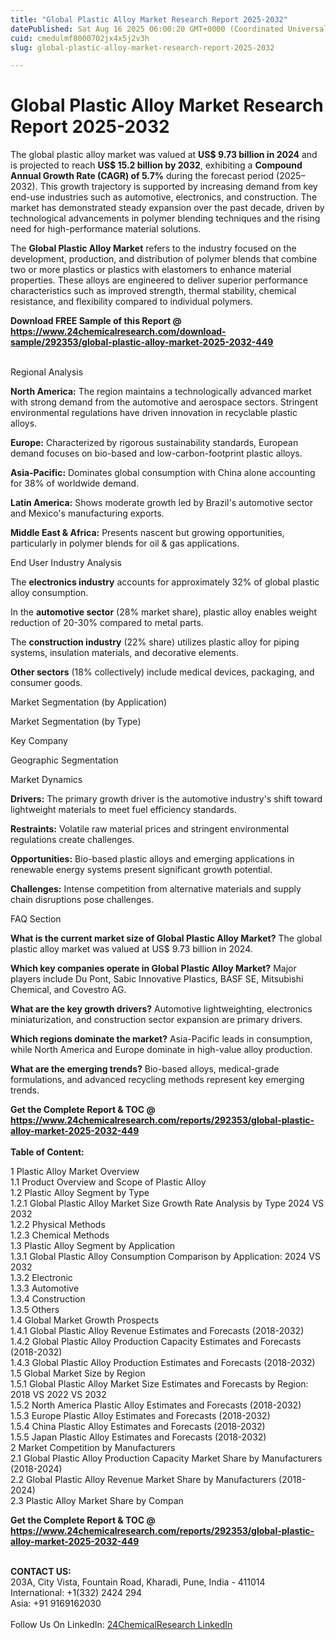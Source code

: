 ```yaml
---
title: "Global Plastic Alloy Market Research Report 2025-2032"
datePublished: Sat Aug 16 2025 06:00:20 GMT+0000 (Coordinated Universal Time)
cuid: cmedulmf8000702jx4x5j2v3h
slug: global-plastic-alloy-market-research-report-2025-2032

---
```


# Global Plastic Alloy Market Research Report 2025-2032

<p>The global plastic alloy market was valued at <strong>US$ 9.73 billion in 2024</strong> and is projected to reach <strong>US$ 15.2 billion by 2032</strong>, exhibiting a <strong>Compound Annual Growth Rate (CAGR) of 5.7%</strong> during the forecast period (2025–2032). This growth trajectory is supported by increasing demand from key end-use industries such as automotive, electronics, and construction. The market has demonstrated steady expansion over the past decade, driven by technological advancements in polymer blending techniques and the rising need for high-performance material solutions.</p><p>
</p><p>The <strong>Global Plastic Alloy Market</strong> refers to the industry focused on the development, production, and distribution of polymer blends that combine two or more plastics or plastics with elastomers to enhance material properties. These alloys are engineered to deliver superior performance characteristics such as improved strength, thermal stability, chemical resistance, and flexibility compared to individual polymers.</p><div><b>Download FREE Sample of this Report @ 
            <a href="https://www.24chemicalresearch.com/download-sample/292353/global-plastic-alloy-market-2025-2032-449">
            https://www.24chemicalresearch.com/download-sample/292353/global-plastic-alloy-market-2025-2032-449</a></b></div><br><p>
Regional Analysis</p><p>
</p><p><strong>North America:</strong> The region maintains a technologically advanced market with strong demand from the automotive and aerospace sectors. Stringent environmental regulations have driven innovation in recyclable plastic alloys.</p><p>
</p><p><strong>Europe:</strong> Characterized by rigorous sustainability standards, European demand focuses on bio-based and low-carbon-footprint plastic alloys.</p><p>
</p><p><strong>Asia-Pacific:</strong> Dominates global consumption with China alone accounting for 38% of worldwide demand.</p><p>
</p><p><strong>Latin America:</strong> Shows moderate growth led by Brazil's automotive sector and Mexico's manufacturing exports.</p><p>
</p><p><strong>Middle East &amp; Africa:</strong> Presents nascent but growing opportunities, particularly in polymer blends for oil &amp; gas applications.</p><p>
End User Industry Analysis</p><p>
</p><p>The <strong>electronics industry</strong> accounts for approximately 32% of global plastic alloy consumption.</p><p>
</p><p>In the <strong>automotive sector</strong> (28% market share), plastic alloy enables weight reduction of 20-30% compared to metal parts.</p><p>
</p><p>The <strong>construction industry</strong> (22% share) utilizes plastic alloy for piping systems, insulation materials, and decorative elements.</p><p>
</p><p><strong>Other sectors</strong> (18% collectively) include medical devices, packaging, and consumer goods.</p><p>
Market Segmentation (by Application)</p><p>
</p><p>
Market Segmentation (by Type)</p><p>
</p><p>
Key Company</p><p>
</p><p>
Geographic Segmentation</p><p>
</p><p>
Market Dynamics</p><p>
</p><p><strong>Drivers:</strong> The primary growth driver is the automotive industry's shift toward lightweight materials to meet fuel efficiency standards.</p><p>
</p><p><strong>Restraints:</strong> Volatile raw material prices and stringent environmental regulations create challenges.</p><p>
</p><p><strong>Opportunities:</strong> Bio-based plastic alloys and emerging applications in renewable energy systems present significant growth potential.</p><p>
</p><p><strong>Challenges:</strong> Intense competition from alternative materials and supply chain disruptions pose challenges.</p><p>
FAQ Section</p><p>
</p><p><strong>What is the current market size of Global Plastic Alloy Market?</strong> The global plastic alloy market was valued at US$ 9.73 billion in 2024.</p><p>
</p><p><strong>Which key companies operate in Global Plastic Alloy Market?</strong> Major players include Du Pont, Sabic Innovative Plastics, BASF SE, Mitsubishi Chemical, and Covestro AG.</p><p>
</p><p><strong>What are the key growth drivers?</strong> Automotive lightweighting, electronics miniaturization, and construction sector expansion are primary drivers.</p><p>
</p><p><strong>Which regions dominate the market?</strong> Asia-Pacific leads in consumption, while North America and Europe dominate in high-value alloy production.</p><p>
</p><p><strong>What are the emerging trends?</strong> Bio-based alloys, medical-grade formulations, and advanced recycling methods represent key emerging trends.</p>

<div><b>Get the Complete Report & TOC @ 
            <a href="https://www.24chemicalresearch.com/reports/292353/global-plastic-alloy-market-2025-2032-449">
            https://www.24chemicalresearch.com/reports/292353/global-plastic-alloy-market-2025-2032-449</a></b></div><br>
            <b>Table of Content:</b><p>1 Plastic Alloy Market Overview<br />
    1.1 Product Overview and Scope of Plastic Alloy<br />
    1.2 Plastic Alloy Segment by Type<br />
        1.2.1 Global Plastic Alloy Market Size Growth Rate Analysis by Type 2024 VS 2032<br />
        1.2.2 Physical Methods<br />
        1.2.3 Chemical Methods<br />
    1.3 Plastic Alloy Segment by Application<br />
        1.3.1 Global Plastic Alloy Consumption Comparison by Application: 2024 VS 2032<br />
        1.3.2 Electronic<br />
        1.3.3 Automotive<br />
        1.3.4 Construction<br />
        1.3.5 Others<br />
    1.4 Global Market Growth Prospects<br />
        1.4.1 Global Plastic Alloy Revenue Estimates and Forecasts (2018-2032)<br />
        1.4.2 Global Plastic Alloy Production Capacity Estimates and Forecasts (2018-2032)<br />
        1.4.3 Global Plastic Alloy Production Estimates and Forecasts (2018-2032)<br />
    1.5 Global Market Size by Region<br />
        1.5.1 Global Plastic Alloy Market Size Estimates and Forecasts by Region: 2018 VS 2022 VS 2032<br />
        1.5.2 North America Plastic Alloy Estimates and Forecasts (2018-2032)<br />
        1.5.3 Europe Plastic Alloy Estimates and Forecasts (2018-2032)<br />
        1.5.4 China Plastic Alloy Estimates and Forecasts (2018-2032)<br />
        1.5.5 Japan Plastic Alloy Estimates and Forecasts (2018-2032)<br />
2 Market Competition by Manufacturers<br />
    2.1 Global Plastic Alloy Production Capacity Market Share by Manufacturers (2018-2024)<br />
    2.2 Global Plastic Alloy Revenue Market Share by Manufacturers (2018-2024)<br />
    2.3 Plastic Alloy Market Share by Compan</p>

<div><b>Get the Complete Report & TOC @ 
            <a href="https://www.24chemicalresearch.com/reports/292353/global-plastic-alloy-market-2025-2032-449">
            https://www.24chemicalresearch.com/reports/292353/global-plastic-alloy-market-2025-2032-449</a></b></div><br>

<b>CONTACT US:</b><br>
            203A, City Vista, Fountain Road, Kharadi, Pune, India - 411014<br>
            International: +1(332) 2424 294<br>
            Asia: +91 9169162030 <br><br>
            Follow Us On LinkedIn: <a href="https://www.linkedin.com/company/24chemicalresearch/">24ChemicalResearch LinkedIn</a>